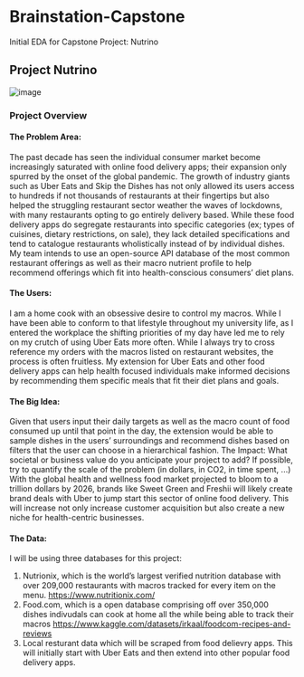 # Brainstation-Capstone
Initial EDA for Capstone Project: Nutrino 

## Project Nutrino

<p align="center"> 
  
  ![image](https://github.com/RafayKhan2/Brainstation-Capstone/assets/144967604/0facb35c-efe1-4dc9-ba99-2539c86aebb3)

</p>

### Project Overview

#### The Problem Area:
The past decade has seen the individual consumer market become increasingly saturated with online
food delivery apps; their expansion only spurred by the onset of the global pandemic. The growth of
industry giants such as Uber Eats and Skip the Dishes has not only allowed its users access to hundreds if
not thousands of restaurants at their fingertips but also helped the struggling restaurant sector weather
the waves of lockdowns, with many restaurants opting to go entirely delivery based.
While these food delivery apps do segregate restaurants into specific categories (ex; types of cuisines,
dietary restrictions, on sale), they lack detailed specifications and tend to catalogue restaurants
wholistically instead of by individual dishes.
My team intends to use an open-source API database of the most common restaurant offerings as well
as their macro nutrient profile to help recommend offerings which fit into health-conscious consumers’
diet plans.

#### The Users:
I am a home cook with an obsessive desire to control my macros. While I have been able to conform to
that lifestyle throughout my university life, as I entered the workplace the shifting priorities of my day
have led me to rely on my crutch of using Uber Eats more often. While I always try to cross reference my
orders with the macros listed on restaurant websites, the process is often fruitless. My extension for
Uber Eats and other food delivery apps can help health focused individuals make informed decisions by
recommending them specific meals that fit their diet plans and goals.

#### The Big Idea:
Given that users input their daily targets as well as the macro count of food consumed up until that point
in the day, the extension would be able to sample dishes in the users’ surroundings and recommend
dishes based on filters that the user can choose in a hierarchical fashion.
The Impact: What societal or business value do you anticipate your project to add? If possible,
try to quantify the scale of the problem (in dollars, in CO2, in time spent, ...)
With the global health and wellness food market projected to bloom to a trillion dollars by 2026, brands
like Sweet Green and Freshii will likely create brand deals with Uber to jump start this sector of online
food delivery. This will increase not only increase customer acquisition but also create a new niche for
health-centric businesses.

#### The Data:
I will be using three databases for this project: 
1) Nutrionix, which is the world’s largest verified nutrition database with over 209,000 restaurants with macros tracked for every item on the menu. https://www.nutritionix.com/
2) Food.com, which is a open database comprising off over 350,000 dishes indivudals can cook at home all the while being able to track their macros
https://www.kaggle.com/datasets/irkaal/foodcom-recipes-and-reviews
3) Local resturant data which will be scraped from food delievry apps. This will initially start with Uber Eats and then extend into other popular food delivery apps.
